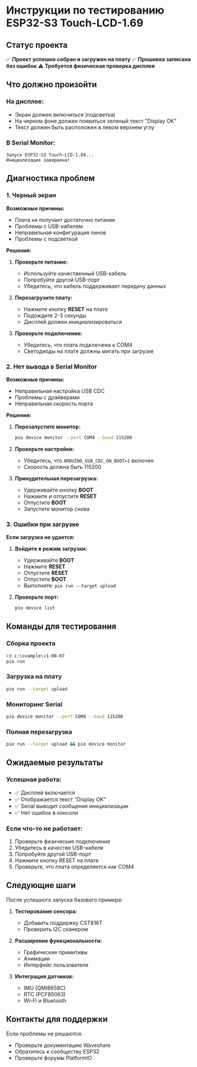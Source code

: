 # Инструкции по тестированию ESP32-S3 Touch-LCD-1.69

## Статус проекта

✅ **Проект успешно собран и загружен на плату**
✅ **Прошивка записана без ошибок**
⚠️ **Требуется физическая проверка дисплея**

## Что должно произойти

### На дисплее:
- Экран должен включиться (подсветка)
- На черном фоне должен появиться зеленый текст "Display OK"
- Текст должен быть расположен в левом верхнем углу

### В Serial Monitor:
```
Запуск ESP32-S3 Touch-LCD-1.69...
Инициализация завершена!
```

## Диагностика проблем

### 1. Черный экран

**Возможные причины:**
- Плата не получает достаточно питания
- Проблемы с USB-кабелем
- Неправильная конфигурация пинов
- Проблемы с подсветкой

**Решения:**
1. **Проверьте питание:**
   - Используйте качественный USB-кабель
   - Попробуйте другой USB-порт
   - Убедитесь, что кабель поддерживает передачу данных

2. **Перезагрузите плату:**
   - Нажмите кнопку **RESET** на плате
   - Подождите 2-3 секунды
   - Дисплей должен инициализироваться

3. **Проверьте подключение:**
   - Убедитесь, что плата подключена к COM4
   - Светодиоды на плате должны мигать при загрузке

### 2. Нет вывода в Serial Monitor

**Возможные причины:**
- Неправильная настройка USB CDC
- Проблемы с драйверами
- Неправильная скорость порта

**Решения:**
1. **Перезапустите монитор:**
   ```bash
   pio device monitor --port COM4 --baud 115200
   ```

2. **Проверьте настройки:**
   - Убедитесь, что `ARDUINO_USB_CDC_ON_BOOT=1` включен
   - Скорость должна быть 115200

3. **Принудительная перезагрузка:**
   - Удерживайте кнопку **BOOT**
   - Нажмите и отпустите **RESET**
   - Отпустите **BOOT**
   - Запустите монитор снова

### 3. Ошибки при загрузке

**Если загрузка не удается:**
1. **Войдите в режим загрузки:**
   - Удерживайте **BOOT**
   - Нажмите **RESET**
   - Отпустите **RESET**
   - Отпустите **BOOT**
   - Выполните: `pio run --target upload`

2. **Проверьте порт:**
   ```bash
   pio device list
   ```

## Команды для тестирования

### Сборка проекта
```bash
cd c:\example\v1-08-07
pio run
```

### Загрузка на плату
```bash
pio run --target upload
```

### Мониторинг Serial
```bash
pio device monitor --port COM4 --baud 115200
```

### Полная перезагрузка
```bash
pio run --target upload && pio device monitor
```

## Ожидаемые результаты

### Успешная работа:
- ✅ Дисплей включается
- ✅ Отображается текст "Display OK"
- ✅ Serial выводит сообщения инициализации
- ✅ Нет ошибок в консоли

### Если что-то не работает:
1. Проверьте физические подключения
2. Убедитесь в качестве USB-кабеля
3. Попробуйте другой USB-порт
4. Нажмите кнопку RESET на плате
5. Проверьте, что плата определяется как COM4

## Следующие шаги

После успешного запуска базового примера:

1. **Тестирование сенсора:**
   - Добавить поддержку CST816T
   - Проверить I2C сканером

2. **Расширение функциональности:**
   - Графические примитивы
   - Анимации
   - Интерфейс пользователя

3. **Интеграция датчиков:**
   - IMU (QMI8658C)
   - RTC (PCF85063)
   - Wi-Fi и Bluetooth

## Контакты для поддержки

Если проблемы не решаются:
- Проверьте документацию Waveshare
- Обратитесь к сообществу ESP32
- Проверьте форумы PlatformIO